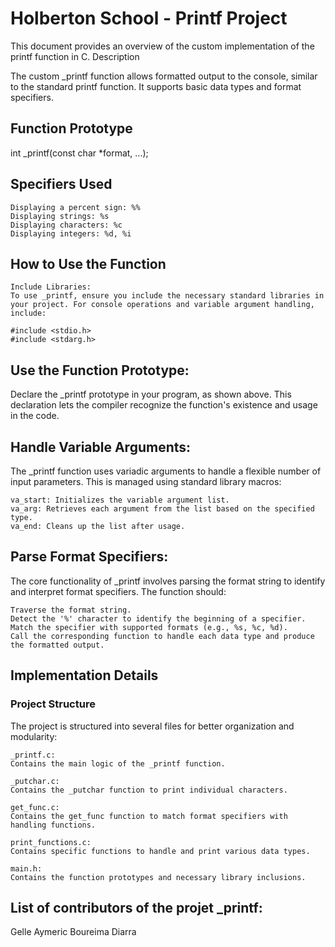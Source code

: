 # Holberton School - Printf Project

This document provides an overview of the custom implementation of the printf function in C.
Description

The custom _printf function allows formatted output to the console, similar to the standard printf function. It supports basic data types and format specifiers.
## Function Prototype

int _printf(const char *format, ...);

## Specifiers Used

    Displaying a percent sign: %%
    Displaying strings: %s
    Displaying characters: %c
    Displaying integers: %d, %i

## How to Use the Function

    Include Libraries:
    To use _printf, ensure you include the necessary standard libraries in your project. For console operations and variable argument handling, include:

    #include <stdio.h>
    #include <stdarg.h>

## Use the Function Prototype:
Declare the _printf prototype in your program, as shown above. This declaration lets the compiler recognize the function's existence and usage in the code.

## Handle Variable Arguments:
The _printf function uses variadic arguments to handle a flexible number of input parameters. This is managed using standard library macros:

    va_start: Initializes the variable argument list.
    va_arg: Retrieves each argument from the list based on the specified type.
    va_end: Cleans up the list after usage.

## Parse Format Specifiers:
The core functionality of _printf involves parsing the format string to identify and interpret format specifiers. The function should:

    Traverse the format string.
    Detect the '%' character to identify the beginning of a specifier.
    Match the specifier with supported formats (e.g., %s, %c, %d).
    Call the corresponding function to handle each data type and produce the formatted output.

## Implementation Details
### Project Structure

The project is structured into several files for better organization and modularity:

    _printf.c:
    Contains the main logic of the _printf function.

    _putchar.c:
    Contains the _putchar function to print individual characters.

    get_func.c:
    Contains the get_func function to match format specifiers with handling functions.

    print_functions.c:
    Contains specific functions to handle and print various data types.

    main.h:
    Contains the function prototypes and necessary library inclusions.

    

## List of contributors of the projet _printf: 
Gelle Aymeric Boureima Diarra

  
